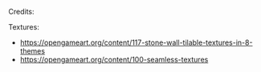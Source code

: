 Credits:

Textures:
- https://opengameart.org/content/117-stone-wall-tilable-textures-in-8-themes
- https://opengameart.org/content/100-seamless-textures
